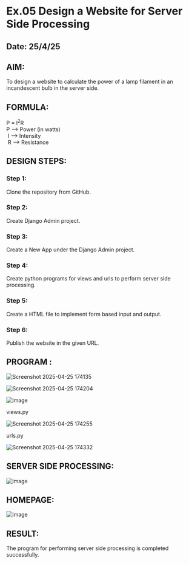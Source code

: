 # Ex.05 Design a Website for Server Side Processing
## Date: 25/4/25

## AIM:
 To design a website to calculate the power of a lamp filament in an incandescent bulb in the server side. 


## FORMULA:
P = I<sup>2</sup>R
<br> P --> Power (in watts)
<br> I --> Intensity
<br> R --> Resistance

## DESIGN STEPS:

### Step 1:
Clone the repository from GitHub.

### Step 2:
Create Django Admin project.

### Step 3:
Create a New App under the Django Admin project.

### Step 4:
Create python programs for views and urls to perform server side processing.

### Step 5:
Create a HTML file to implement form based input and output.

### Step 6:
Publish the website in the given URL.

## PROGRAM :


![Screenshot 2025-04-25 174135](https://github.com/user-attachments/assets/16b8886c-b8d6-4258-beb1-2c003bb59afd)


![Screenshot 2025-04-25 174204](https://github.com/user-attachments/assets/675d7602-4947-4959-ac24-bbf45f659e56)


![image](https://github.com/user-attachments/assets/1f434783-e43d-4cbd-8fb1-a7cd412706c9)


views.py


![Screenshot 2025-04-25 174255](https://github.com/user-attachments/assets/0e31c1ef-e323-4245-af3e-a5062feb5a7d)


urls.py


![Screenshot 2025-04-25 174332](https://github.com/user-attachments/assets/4b06c36d-c2b8-4221-a442-c56b7c0f0688)



## SERVER SIDE PROCESSING:


![image](https://github.com/user-attachments/assets/8da582f0-1bff-44ea-a85b-6520af3e3ba1)



## HOMEPAGE:


![image](https://github.com/user-attachments/assets/ab16f551-d1d8-49a7-aed7-9cc6f11d4cac)


## RESULT:
The program for performing server side processing is completed successfully.
